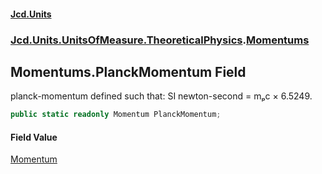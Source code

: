 #### [Jcd.Units](index.md 'index')
### [Jcd.Units.UnitsOfMeasure.TheoreticalPhysics](Jcd.Units.UnitsOfMeasure.TheoreticalPhysics.md 'Jcd.Units.UnitsOfMeasure.TheoreticalPhysics').[Momentums](Momentums.md 'Jcd.Units.UnitsOfMeasure.TheoreticalPhysics.Momentums')

## Momentums.PlanckMomentum Field

planck-momentum defined such that: SI newton-second = mₚc × 6.5249.

```csharp
public static readonly Momentum PlanckMomentum;
```

#### Field Value
[Momentum](Momentum.md 'Jcd.Units.UnitTypes.Momentum')